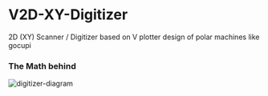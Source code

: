 # V2D-XY-Digitizer
2D (XY) Scanner / Digitizer based on V plotter design of polar machines like gocupi

### The Math behind

![digitizer-diagram](https://user-images.githubusercontent.com/11083514/46181908-5b88c700-c2c0-11e8-8bd2-ad54a1daff7a.png)
